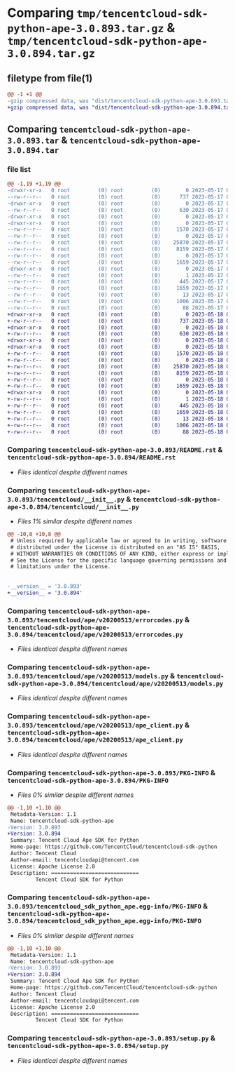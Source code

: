 # Comparing `tmp/tencentcloud-sdk-python-ape-3.0.893.tar.gz` & `tmp/tencentcloud-sdk-python-ape-3.0.894.tar.gz`

## filetype from file(1)

```diff
@@ -1 +1 @@
-gzip compressed data, was "dist/tencentcloud-sdk-python-ape-3.0.893.tar", last modified: Wed May 17 03:22:13 2023, max compression
+gzip compressed data, was "dist/tencentcloud-sdk-python-ape-3.0.894.tar", last modified: Thu May 18 00:15:31 2023, max compression
```

## Comparing `tencentcloud-sdk-python-ape-3.0.893.tar` & `tencentcloud-sdk-python-ape-3.0.894.tar`

### file list

```diff
@@ -1,19 +1,19 @@
-drwxr-xr-x   0 root         (0) root         (0)        0 2023-05-17 03:22:13.000000 tencentcloud-sdk-python-ape-3.0.893/
--rw-r--r--   0 root         (0) root         (0)      737 2023-05-17 03:22:12.000000 tencentcloud-sdk-python-ape-3.0.893/README.rst
-drwxr-xr-x   0 root         (0) root         (0)        0 2023-05-17 03:22:13.000000 tencentcloud-sdk-python-ape-3.0.893/tencentcloud/
--rw-r--r--   0 root         (0) root         (0)      630 2023-05-17 03:22:12.000000 tencentcloud-sdk-python-ape-3.0.893/tencentcloud/__init__.py
-drwxr-xr-x   0 root         (0) root         (0)        0 2023-05-17 03:22:13.000000 tencentcloud-sdk-python-ape-3.0.893/tencentcloud/ape/
-drwxr-xr-x   0 root         (0) root         (0)        0 2023-05-17 03:22:13.000000 tencentcloud-sdk-python-ape-3.0.893/tencentcloud/ape/v20200513/
--rw-r--r--   0 root         (0) root         (0)     1570 2023-05-17 03:22:12.000000 tencentcloud-sdk-python-ape-3.0.893/tencentcloud/ape/v20200513/errorcodes.py
--rw-r--r--   0 root         (0) root         (0)        0 2023-05-17 03:22:12.000000 tencentcloud-sdk-python-ape-3.0.893/tencentcloud/ape/v20200513/__init__.py
--rw-r--r--   0 root         (0) root         (0)    25870 2023-05-17 03:22:12.000000 tencentcloud-sdk-python-ape-3.0.893/tencentcloud/ape/v20200513/models.py
--rw-r--r--   0 root         (0) root         (0)     8159 2023-05-17 03:22:12.000000 tencentcloud-sdk-python-ape-3.0.893/tencentcloud/ape/v20200513/ape_client.py
--rw-r--r--   0 root         (0) root         (0)        0 2023-05-17 03:22:12.000000 tencentcloud-sdk-python-ape-3.0.893/tencentcloud/ape/__init__.py
--rw-r--r--   0 root         (0) root         (0)     1659 2023-05-17 03:22:13.000000 tencentcloud-sdk-python-ape-3.0.893/PKG-INFO
-drwxr-xr-x   0 root         (0) root         (0)        0 2023-05-17 03:22:13.000000 tencentcloud-sdk-python-ape-3.0.893/tencentcloud_sdk_python_ape.egg-info/
--rw-r--r--   0 root         (0) root         (0)        1 2023-05-17 03:22:13.000000 tencentcloud-sdk-python-ape-3.0.893/tencentcloud_sdk_python_ape.egg-info/dependency_links.txt
--rw-r--r--   0 root         (0) root         (0)      445 2023-05-17 03:22:13.000000 tencentcloud-sdk-python-ape-3.0.893/tencentcloud_sdk_python_ape.egg-info/SOURCES.txt
--rw-r--r--   0 root         (0) root         (0)     1659 2023-05-17 03:22:13.000000 tencentcloud-sdk-python-ape-3.0.893/tencentcloud_sdk_python_ape.egg-info/PKG-INFO
--rw-r--r--   0 root         (0) root         (0)       13 2023-05-17 03:22:13.000000 tencentcloud-sdk-python-ape-3.0.893/tencentcloud_sdk_python_ape.egg-info/top_level.txt
--rw-r--r--   0 root         (0) root         (0)     1006 2023-05-17 03:22:12.000000 tencentcloud-sdk-python-ape-3.0.893/setup.py
--rw-r--r--   0 root         (0) root         (0)       88 2023-05-17 03:22:13.000000 tencentcloud-sdk-python-ape-3.0.893/setup.cfg
+drwxr-xr-x   0 root         (0) root         (0)        0 2023-05-18 00:15:31.000000 tencentcloud-sdk-python-ape-3.0.894/
+-rw-r--r--   0 root         (0) root         (0)      737 2023-05-18 00:15:31.000000 tencentcloud-sdk-python-ape-3.0.894/README.rst
+drwxr-xr-x   0 root         (0) root         (0)        0 2023-05-18 00:15:31.000000 tencentcloud-sdk-python-ape-3.0.894/tencentcloud/
+-rw-r--r--   0 root         (0) root         (0)      630 2023-05-18 00:15:31.000000 tencentcloud-sdk-python-ape-3.0.894/tencentcloud/__init__.py
+drwxr-xr-x   0 root         (0) root         (0)        0 2023-05-18 00:15:31.000000 tencentcloud-sdk-python-ape-3.0.894/tencentcloud/ape/
+drwxr-xr-x   0 root         (0) root         (0)        0 2023-05-18 00:15:31.000000 tencentcloud-sdk-python-ape-3.0.894/tencentcloud/ape/v20200513/
+-rw-r--r--   0 root         (0) root         (0)     1570 2023-05-18 00:15:31.000000 tencentcloud-sdk-python-ape-3.0.894/tencentcloud/ape/v20200513/errorcodes.py
+-rw-r--r--   0 root         (0) root         (0)        0 2023-05-18 00:15:31.000000 tencentcloud-sdk-python-ape-3.0.894/tencentcloud/ape/v20200513/__init__.py
+-rw-r--r--   0 root         (0) root         (0)    25870 2023-05-18 00:15:31.000000 tencentcloud-sdk-python-ape-3.0.894/tencentcloud/ape/v20200513/models.py
+-rw-r--r--   0 root         (0) root         (0)     8159 2023-05-18 00:15:31.000000 tencentcloud-sdk-python-ape-3.0.894/tencentcloud/ape/v20200513/ape_client.py
+-rw-r--r--   0 root         (0) root         (0)        0 2023-05-18 00:15:31.000000 tencentcloud-sdk-python-ape-3.0.894/tencentcloud/ape/__init__.py
+-rw-r--r--   0 root         (0) root         (0)     1659 2023-05-18 00:15:31.000000 tencentcloud-sdk-python-ape-3.0.894/PKG-INFO
+drwxr-xr-x   0 root         (0) root         (0)        0 2023-05-18 00:15:31.000000 tencentcloud-sdk-python-ape-3.0.894/tencentcloud_sdk_python_ape.egg-info/
+-rw-r--r--   0 root         (0) root         (0)        1 2023-05-18 00:15:31.000000 tencentcloud-sdk-python-ape-3.0.894/tencentcloud_sdk_python_ape.egg-info/dependency_links.txt
+-rw-r--r--   0 root         (0) root         (0)      445 2023-05-18 00:15:31.000000 tencentcloud-sdk-python-ape-3.0.894/tencentcloud_sdk_python_ape.egg-info/SOURCES.txt
+-rw-r--r--   0 root         (0) root         (0)     1659 2023-05-18 00:15:31.000000 tencentcloud-sdk-python-ape-3.0.894/tencentcloud_sdk_python_ape.egg-info/PKG-INFO
+-rw-r--r--   0 root         (0) root         (0)       13 2023-05-18 00:15:31.000000 tencentcloud-sdk-python-ape-3.0.894/tencentcloud_sdk_python_ape.egg-info/top_level.txt
+-rw-r--r--   0 root         (0) root         (0)     1006 2023-05-18 00:15:31.000000 tencentcloud-sdk-python-ape-3.0.894/setup.py
+-rw-r--r--   0 root         (0) root         (0)       88 2023-05-18 00:15:31.000000 tencentcloud-sdk-python-ape-3.0.894/setup.cfg
```

### Comparing `tencentcloud-sdk-python-ape-3.0.893/README.rst` & `tencentcloud-sdk-python-ape-3.0.894/README.rst`

 * *Files identical despite different names*

### Comparing `tencentcloud-sdk-python-ape-3.0.893/tencentcloud/__init__.py` & `tencentcloud-sdk-python-ape-3.0.894/tencentcloud/__init__.py`

 * *Files 1% similar despite different names*

```diff
@@ -10,8 +10,8 @@
 # Unless required by applicable law or agreed to in writing, software
 # distributed under the License is distributed on an "AS IS" BASIS,
 # WITHOUT WARRANTIES OR CONDITIONS OF ANY KIND, either express or implied.
 # See the License for the specific language governing permissions and
 # limitations under the License.
 
 
-__version__ = '3.0.893'
+__version__ = '3.0.894'
```

### Comparing `tencentcloud-sdk-python-ape-3.0.893/tencentcloud/ape/v20200513/errorcodes.py` & `tencentcloud-sdk-python-ape-3.0.894/tencentcloud/ape/v20200513/errorcodes.py`

 * *Files identical despite different names*

### Comparing `tencentcloud-sdk-python-ape-3.0.893/tencentcloud/ape/v20200513/models.py` & `tencentcloud-sdk-python-ape-3.0.894/tencentcloud/ape/v20200513/models.py`

 * *Files identical despite different names*

### Comparing `tencentcloud-sdk-python-ape-3.0.893/tencentcloud/ape/v20200513/ape_client.py` & `tencentcloud-sdk-python-ape-3.0.894/tencentcloud/ape/v20200513/ape_client.py`

 * *Files identical despite different names*

### Comparing `tencentcloud-sdk-python-ape-3.0.893/PKG-INFO` & `tencentcloud-sdk-python-ape-3.0.894/PKG-INFO`

 * *Files 0% similar despite different names*

```diff
@@ -1,10 +1,10 @@
 Metadata-Version: 1.1
 Name: tencentcloud-sdk-python-ape
-Version: 3.0.893
+Version: 3.0.894
 Summary: Tencent Cloud Ape SDK for Python
 Home-page: https://github.com/TencentCloud/tencentcloud-sdk-python
 Author: Tencent Cloud
 Author-email: tencentcloudapi@tencent.com
 License: Apache License 2.0
 Description: ============================
         Tencent Cloud SDK for Python
```

### Comparing `tencentcloud-sdk-python-ape-3.0.893/tencentcloud_sdk_python_ape.egg-info/PKG-INFO` & `tencentcloud-sdk-python-ape-3.0.894/tencentcloud_sdk_python_ape.egg-info/PKG-INFO`

 * *Files 0% similar despite different names*

```diff
@@ -1,10 +1,10 @@
 Metadata-Version: 1.1
 Name: tencentcloud-sdk-python-ape
-Version: 3.0.893
+Version: 3.0.894
 Summary: Tencent Cloud Ape SDK for Python
 Home-page: https://github.com/TencentCloud/tencentcloud-sdk-python
 Author: Tencent Cloud
 Author-email: tencentcloudapi@tencent.com
 License: Apache License 2.0
 Description: ============================
         Tencent Cloud SDK for Python
```

### Comparing `tencentcloud-sdk-python-ape-3.0.893/setup.py` & `tencentcloud-sdk-python-ape-3.0.894/setup.py`

 * *Files identical despite different names*


